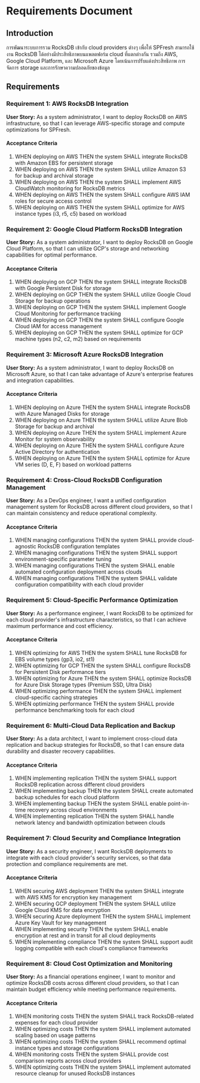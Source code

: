 # Requirements Document

## Introduction

การพัฒนาระบบการรวม RocksDB เข้ากับ cloud providers ต่างๆ เพื่อให้ SPFresh สามารถใช้งาน RocksDB ได้อย่างมีประสิทธิภาพบนแพลตฟอร์ม cloud ที่แตกต่างกัน รวมถึง AWS, Google Cloud Platform, และ Microsoft Azure โดยเน้นการปรับแต่งประสิทธิภาพ การจัดการ storage และการรักษาความปลอดภัยของข้อมูล

## Requirements

### Requirement 1: AWS RocksDB Integration

**User Story:** As a system administrator, I want to deploy RocksDB on AWS infrastructure, so that I can leverage AWS-specific storage and compute optimizations for SPFresh.

#### Acceptance Criteria

1. WHEN deploying on AWS THEN the system SHALL integrate RocksDB with Amazon EBS for persistent storage
2. WHEN deploying on AWS THEN the system SHALL utilize Amazon S3 for backup and archival storage
3. WHEN deploying on AWS THEN the system SHALL implement AWS CloudWatch monitoring for RocksDB metrics
4. WHEN deploying on AWS THEN the system SHALL configure AWS IAM roles for secure access control
5. WHEN deploying on AWS THEN the system SHALL optimize for AWS instance types (i3, r5, c5) based on workload

### Requirement 2: Google Cloud Platform RocksDB Integration

**User Story:** As a system administrator, I want to deploy RocksDB on Google Cloud Platform, so that I can utilize GCP's storage and networking capabilities for optimal performance.

#### Acceptance Criteria

1. WHEN deploying on GCP THEN the system SHALL integrate RocksDB with Google Persistent Disk for storage
2. WHEN deploying on GCP THEN the system SHALL utilize Google Cloud Storage for backup operations
3. WHEN deploying on GCP THEN the system SHALL implement Google Cloud Monitoring for performance tracking
4. WHEN deploying on GCP THEN the system SHALL configure Google Cloud IAM for access management
5. WHEN deploying on GCP THEN the system SHALL optimize for GCP machine types (n2, c2, m2) based on requirements

### Requirement 3: Microsoft Azure RocksDB Integration

**User Story:** As a system administrator, I want to deploy RocksDB on Microsoft Azure, so that I can take advantage of Azure's enterprise features and integration capabilities.

#### Acceptance Criteria

1. WHEN deploying on Azure THEN the system SHALL integrate RocksDB with Azure Managed Disks for storage
2. WHEN deploying on Azure THEN the system SHALL utilize Azure Blob Storage for backup and archival
3. WHEN deploying on Azure THEN the system SHALL implement Azure Monitor for system observability
4. WHEN deploying on Azure THEN the system SHALL configure Azure Active Directory for authentication
5. WHEN deploying on Azure THEN the system SHALL optimize for Azure VM series (D, E, F) based on workload patterns

### Requirement 4: Cross-Cloud RocksDB Configuration Management

**User Story:** As a DevOps engineer, I want a unified configuration management system for RocksDB across different cloud providers, so that I can maintain consistency and reduce operational complexity.

#### Acceptance Criteria

1. WHEN managing configurations THEN the system SHALL provide cloud-agnostic RocksDB configuration templates
2. WHEN managing configurations THEN the system SHALL support environment-specific parameter tuning
3. WHEN managing configurations THEN the system SHALL enable automated configuration deployment across clouds
4. WHEN managing configurations THEN the system SHALL validate configuration compatibility with each cloud provider

### Requirement 5: Cloud-Specific Performance Optimization

**User Story:** As a performance engineer, I want RocksDB to be optimized for each cloud provider's infrastructure characteristics, so that I can achieve maximum performance and cost efficiency.

#### Acceptance Criteria

1. WHEN optimizing for AWS THEN the system SHALL tune RocksDB for EBS volume types (gp3, io2, st1)
2. WHEN optimizing for GCP THEN the system SHALL configure RocksDB for Persistent Disk performance tiers
3. WHEN optimizing for Azure THEN the system SHALL optimize RocksDB for Azure Disk Storage types (Premium SSD, Ultra Disk)
4. WHEN optimizing performance THEN the system SHALL implement cloud-specific caching strategies
5. WHEN optimizing performance THEN the system SHALL provide performance benchmarking tools for each cloud

### Requirement 6: Multi-Cloud Data Replication and Backup

**User Story:** As a data architect, I want to implement cross-cloud data replication and backup strategies for RocksDB, so that I can ensure data durability and disaster recovery capabilities.

#### Acceptance Criteria

1. WHEN implementing replication THEN the system SHALL support RocksDB replication across different cloud providers
2. WHEN implementing backup THEN the system SHALL create automated backup schedules for each cloud platform
3. WHEN implementing backup THEN the system SHALL enable point-in-time recovery across cloud environments
4. WHEN implementing replication THEN the system SHALL handle network latency and bandwidth optimization between clouds

### Requirement 7: Cloud Security and Compliance Integration

**User Story:** As a security engineer, I want RocksDB deployments to integrate with each cloud provider's security services, so that data protection and compliance requirements are met.

#### Acceptance Criteria

1. WHEN securing AWS deployment THEN the system SHALL integrate with AWS KMS for encryption key management
2. WHEN securing GCP deployment THEN the system SHALL utilize Google Cloud KMS for data encryption
3. WHEN securing Azure deployment THEN the system SHALL implement Azure Key Vault for key management
4. WHEN implementing security THEN the system SHALL enable encryption at rest and in transit for all cloud deployments
5. WHEN implementing compliance THEN the system SHALL support audit logging compatible with each cloud's compliance frameworks

### Requirement 8: Cloud Cost Optimization and Monitoring

**User Story:** As a financial operations engineer, I want to monitor and optimize RocksDB costs across different cloud providers, so that I can maintain budget efficiency while meeting performance requirements.

#### Acceptance Criteria

1. WHEN monitoring costs THEN the system SHALL track RocksDB-related expenses for each cloud provider
2. WHEN optimizing costs THEN the system SHALL implement automated scaling based on usage patterns
3. WHEN optimizing costs THEN the system SHALL recommend optimal instance types and storage configurations
4. WHEN monitoring costs THEN the system SHALL provide cost comparison reports across cloud providers
5. WHEN optimizing costs THEN the system SHALL implement automated resource cleanup for unused RocksDB instances